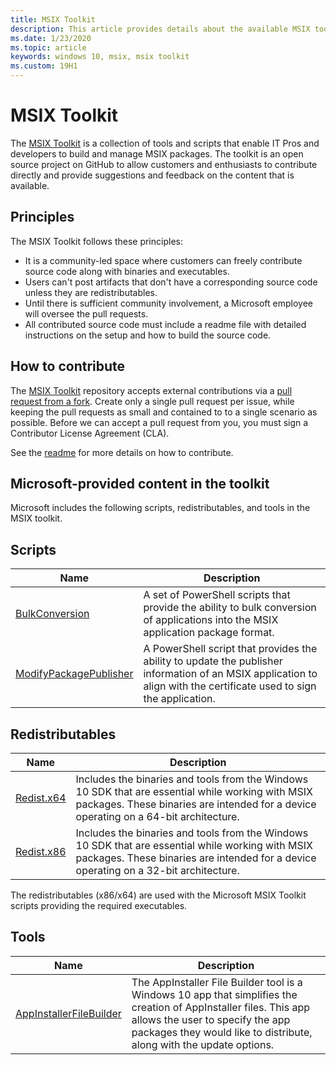 ```yaml
---
title: MSIX Toolkit
description: This article provides details about the available MSIX toolkit.
ms.date: 1/23/2020
ms.topic: article
keywords: windows 10, msix, msix toolkit
ms.custom: 19H1
---
```


# MSIX Toolkit

The [MSIX Toolkit](https://aka.ms/msixtoolkit) is a collection of tools and scripts that enable IT Pros and developers to build and manage MSIX packages. The toolkit is an open source project on GitHub to allow customers and enthusiasts to contribute directly and provide suggestions and feedback on the content that is available.

## Principles

The MSIX Toolkit follows these principles:

* It is a community-led space where customers can freely contribute source code along with binaries and executables.
* Users can't post artifacts that don't have a corresponding source code unless they are redistributables.
* Until there is sufficient community involvement, a Microsoft employee will oversee the pull requests.
* All contributed source code must include a readme file with detailed instructions on the setup and how to build the source code.

## How to contribute

The [MSIX Toolkit](https://aka.ms/msixtoolkit) repository accepts external contributions via a [pull request from a fork](https://help.github.com/en/articles/creating-a-pull-request-from-a-fork). Create only a single pull request per issue, while keeping the pull requests as small and contained to to a single scenario as possible. Before we can accept a pull request from you, you must sign a Contributor License Agreement (CLA).

See the [readme](https://github.com/microsoft/MSIX-Toolkit/blob/master/README.md) for more details on how to contribute.

## Microsoft-provided content in the toolkit

Microsoft includes the following scripts, redistributables, and tools in the MSIX toolkit.

## Scripts

| Name | Description |
|------|-------------|
| [BulkConversion](msix-toolkit-msixbatchconversion.md) | A set of PowerShell scripts that provide the ability to bulk conversion of applications into the MSIX application package format. |
| [ModifyPackagePublisher](msix-toolkit-modifypackagepublisher.md) | A PowerShell script that provides the ability to update the publisher information of an MSIX application to align with the certificate used to sign the application. |

## Redistributables

| Name | Description|
|------|------------|
| [Redist.x64](https://github.com/microsoft/MSIX-Toolkit/tree/master/Redist.x64) | Includes the binaries and tools from the Windows 10 SDK that are essential while working with MSIX packages. These binaries are intended for a device operating on a 64-bit architecture. |
| [Redist.x86](https://github.com/microsoft/MSIX-Toolkit/tree/master/Redist.x86) | Includes the binaries and tools from the Windows 10 SDK that are essential while working with MSIX packages. These binaries are intended for a device operating on a 32-bit architecture. |

The redistributables (x86/x64) are used with the Microsoft MSIX Toolkit scripts providing the required executables.

## Tools

| Name | Description|
|------|------------|
| [AppInstallerFileBuilder](./msix-toolkit-appinstallerfilebuilder.md) | The AppInstaller File Builder tool is a Windows 10 app that simplifies the creation of AppInstaller files. This app allows the user to specify the app packages they would like to distribute, along with the update options. |
